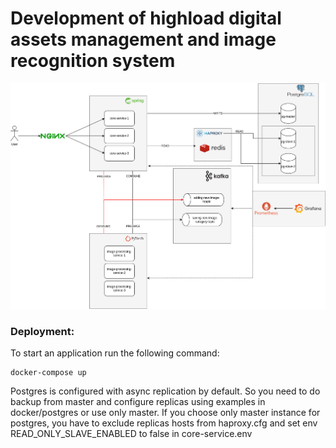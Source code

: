 # Development of highload digital assets management and image recognition system
![dam-hl-arch.jpg](dam-hl-arch.jpg)
### Deployment:
To start an application run the following command:
```shell
docker-compose up
```
Postgres is configured with async replication by default.
So you need to do backup from master and configure replicas using examples in docker/postgres or use only master. 
If you choose only master instance for postgres, you have to exclude replicas hosts from haproxy.cfg and set env READ_ONLY_SLAVE_ENABLED to false in core-service.env  
